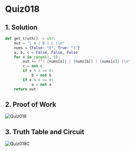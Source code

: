 # Quiz018

## 1. Solution
```.py
def get_truth() -> str:
    out = "| A | B | C |\n"
    nums = {False: "0", True: "1"}
    a, b, c = False, False, False
    for x in range(1, 9):
        out += f"| {nums[a]} | {nums[b]} | {nums[c]} |\n"
        c = not c
        if x % 2 == 0:
            b = not b
        if x % 4 == 0:
            a = not a
    return out
```
## 2. Proof of Work
![Quiz018](https://github.com/AntGra25/unit2-CS24/assets/142757981/a4bc3c4c-db77-4f01-a7ed-677d81e0b822)

## 3. Truth Table and Circuit
![Quiz018C](https://github.com/AntGra25/unit2-CS24/assets/142757981/c7b14009-353e-468e-b220-c013af5b0c8d)
